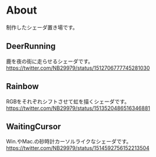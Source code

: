 # About
制作したシェーダ置き場です。

## DeerRunning
鹿を夜の街に走らせるシェーダです。
https://twitter.com/NB29979/status/1512706777745281030

## Rainbow
RGBをそれぞれシフトさせて虹を描くシェーダです。
https://twitter.com/NB29979/status/1513520486516346881

## WaitingCursor
Win.やMac.の砂時計カーソルライクなシェーダです。
https://twitter.com/NB29979/status/1514592756152213504
